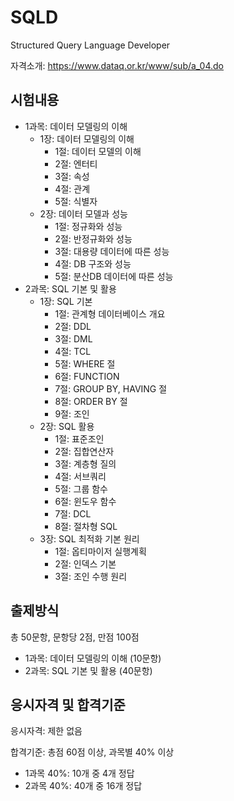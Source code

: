 
# SQLD

Structured Query Language Developer

자격소개: <https://www.dataq.or.kr/www/sub/a_04.do>

## 시험내용

* 1과목: 데이터 모델링의 이해
  * 1장: 데이터 모델링의 이해
    * 1절: 데이터 모델의 이해
    * 2절: 엔터티
    * 3절: 속성
    * 4절: 관계
    * 5절: 식별자
  * 2장: 데이터 모델과 성능
    * 1절: 정규화와 성능
    * 2절: 반정규화와 성능
    * 3절: 대용량 데이터에 따른 성능
    * 4절: DB 구조와 성능
    * 5절: 분산DB 데이터에 따른 성능
* 2과목: SQL 기본 및 활용
  * 1장: SQL 기본
    * 1절: 관계형 데이터베이스 개요
    * 2절: DDL
    * 3절: DML
    * 4절: TCL
    * 5절: WHERE 절
    * 6절: FUNCTION
    * 7절: GROUP BY, HAVING 절
    * 8절: ORDER BY 절
    * 9절: 조인
  * 2장: SQL 활용
    * 1절: 표준조인
    * 2절: 집합연산자
    * 3절: 계층형 질의
    * 4절: 서브쿼리
    * 5절: 그룹 함수
    * 6절: 윈도우 함수
    * 7절: DCL
    * 8절: 절차형 SQL
  * 3장: SQL 최적화 기본 원리
    * 1절: 옵티마이저 실행계획
    * 2절: 인덱스 기본
    * 3절: 조인 수행 원리

## 출제방식

총 50문항, 문항당 2점, 만점 100점

* 1과목: 데이터 모델링의 이해 (10문항)
* 2과목: SQL 기본 및 활용 (40문항)

## 응시자격 및 합격기준

응시자격: 제한 없음

합격기준: 총점 60점 이상, 과목별 40% 이상

* 1과목 40%: 10개 중 4개 정답
* 2과목 40%: 40개 중 16개 정답
